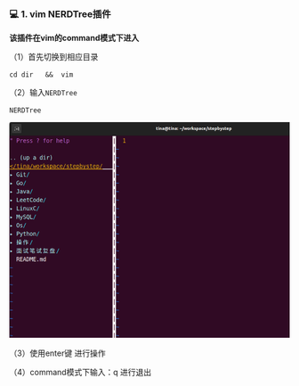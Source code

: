### :computer: 1. vim  NERDTree插件

**该插件在vim的command模式下进入**

（1）首先切换到相应目录

```shell
cd dir   &&  vim
```

（2）输入`NERDTree`

```shell
NERDTree
```

![](../../assets/2022-09-26-16-58-01-image.png)

（3）使用enter键 进行操作

（4）command模式下输入：q 进行退出
